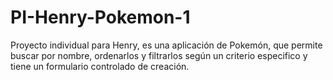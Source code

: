 # PI-Henry-Pokemon-1

Proyecto individual para Henry, es una aplicación de Pokemón, que permite buscar por nombre, ordenarlos y filtrarlos según un criterio especifico y tiene un formulario controlado de creación.
